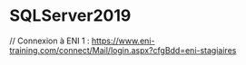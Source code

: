 # SQLServer2019

// Connexion à ENI 1 : https://www.eni-training.com/connect/Mail/login.aspx?cfgBdd=eni-stagiaires


